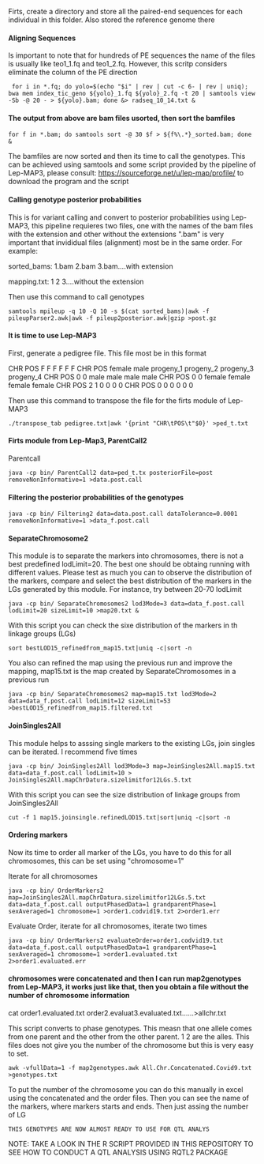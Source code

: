 


Firts, create a directory and store all the paired-end sequences for each individual in this folder. Also stored the reference genome there 

#### Aligning Sequences

Is important to note that for hundreds of PE sequences the name of the files is usually like teo1_1.fq and teo1_2.fq. However, this scritp considers eliminate the column of the PE direction 
    
     for i in *.fq; do yolo=$(echo "$i" | rev | cut -c 6- | rev | uniq); bwa mem index_tic_geno ${yolo}_1.fq ${yolo}_2.fq -t 20 | samtools view -Sb -@ 20 - > ${yolo}.bam; done &> radseq_10_14.txt &
     
 #### The output from above are bam files usorted, then sort the bamfiles

    for f in *.bam; do samtools sort -@ 30 $f > ${f%\.*}_sorted.bam; done &
 
The bamfiles are now sorted and then its time to call the genotypes. This can be achieved using samtools and some script provided by the pipeline of Lep-MAP3, please consult: https://sourceforge.net/u/lep-map/profile/ to download the program and the script

#### Calling genotype posterior probabilities

This is for variant calling and convert to posterior probabilities using Lep-MAP3, this pipeline requieres two files, one with the names of the bam files with the extension and other without the extensions ".bam" is very important that invididual files (alignment) most be in the same order. For example:

sorted_bams: 1.bam 2.bam 3.bam....with extension

mapping.txt: 1 2 3....without the extension

Then use this command to call genotypes 

    samtools mpileup -q 10 -Q 10 -s $(cat sorted_bams)|awk -f pileupParser2.awk|awk -f pileup2posterior.awk|gzip >post.gz

#### It is time to use Lep-MAP3

First, generate a pedigree file. This file most be in this format

CHR POS F   F   F   F   F   F
CHR POS female  male    progeny_1   progeny_2   progeny_3   progeny_4
CHR POS 0   0   male    male    male    male
CHR POS 0   0   female  female  female  female
CHR POS 2   1   0   0   0   0
CHR POS 0   0   0   0   0   0

Then use this command to transpose the file for the firts module of Lep-MAP3

    ./transpose_tab pedigree.txt|awk '{print "CHR\tPOS\t"$0}' >ped_t.txt

#### Firts module from Lep-Map3, ParentCall2
    
   Parentcall
	
    java -cp bin/ ParentCall2 data=ped_t.tx posteriorFile=post removeNonInformative=1 >data.post.call

#### Filtering the posterior probabilities of the genotypes

    java -cp bin/ Filtering2 data=data.post.call dataTolerance=0.0001 removeNonInformative=1 >data_f.post.call
    
#### SeparateChromosome2
   
   This module is to separate the markers into chromosomes, there is not a best predefined lodLimit=20. The best one should be obtaing running with different values. Please test as much you can to observe the distribution of the markers, compare and select the best distribution of the markers in the LGs generated by this module. For instance, try between 20-70 lodLimit

    java -cp bin/ SeparateChromosomes2 lod3Mode=3 data=data_f.post.call lodLimit=20 sizeLimit=10 >map20.txt &
    
 With this script you can check the sixe distribution of the markers in th linkage groups (LGs)
 
    sort bestLOD15_refinedfrom_map15.txt|uniq -c|sort -n
    
 You also can refined the map using the previous run and improve the mapping, map15.txt is the map created by SeparateChromosomes in a previous run
 
    java -cp bin/ SeparateChromosomes2 map=map15.txt lod3Mode=2 data=data_f.post.call lodLimit=12 sizeLimit=53 >bestLOD15_refinedfrom_map15.filtered.txt
    
  #### JoinSingles2All
  
  This module helps to asssing single markers to the existing LGs, join singles can be iterated. I recommend five times

	java -cp bin/ JoinSingles2All lod3Mode=3 map=JoinSingles2All.map15.txt data=data_f.post.call lodLimit=10 > JoinSingles2All.mapChrDatura.sizelimitfor12LGs.5.txt
  
 With this script you can see the size distribution of linkage groups from JoinSingles2All
 
	cut -f 1 map15.joinsingle.refinedLOD15.txt|sort|uniq -c|sort -n
    
 #### Ordering markers
 
 Now its time to order all marker of the LGs, you have to do this for all chromosomes, this can be set using "chromosome=1"
 
Iterate for all chromosomes

	java -cp bin/ OrderMarkers2 map=JoinSingles2All.mapChrDatura.sizelimitfor12LGs.5.txt data=data_f.post.call outputPhasedData=1 grandparentPhase=1 sexAveraged=1 chromosome=1 >order1.codvid19.txt 2>order1.err

Evaluate Order, iterate for all chromosomes, iterate two times

	java -cp bin/ OrderMarkers2 evaluateOrder=order1.codvid19.txt data=data_f.post.call outputPhasedData=1 grandparentPhase=1 sexAveraged=1 chromosome=1 >order1.evaluated.txt 2>order1.evaluated.err
    
 #### chromosomes were concatenated and then I can run map2genotypes from Lep-MAP3, it works just like that, then you obtain a file without the number of chromosome information

cat order1.evaluated.txt order2.evaluat3.evaluated.txt......>allchr.txt

This script converts to phase genotypes. This measn that one allele comes from one parent and the other from the other parent. 1 2 are the alles. This files does not give you the number of the chromosome but this is very easy to set. 

	awk -vfullData=1 -f map2genotypes.awk All.Chr.Concatenated.Covid9.txt >genotypes.txt

To put the number of the chromosome you can do this manually in excel using the concatenated and the order files. Then you can see the name of the markers, where markers starts and ends. Then just assing the number of LG

	THIS GENOTYPES ARE NOW ALMOST READY TO USE FOR QTL ANALYS 
NOTE: TAKE A LOOK IN THE R SCRIPT PROVIDED IN THIS REPOSITORY TO SEE HOW TO CONDUCT A QTL ANALYSIS USING RQTL2 PACKAGE 
